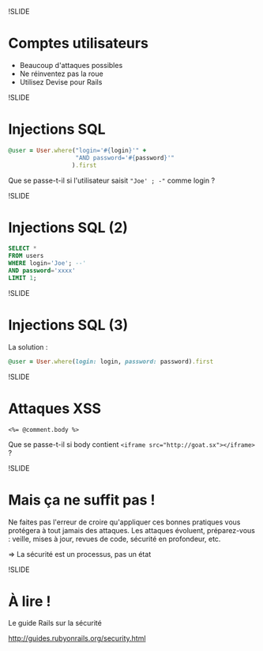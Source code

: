 !SLIDE
# Comptes utilisateurs #

* Beaucoup d'attaques possibles
* Ne réinventez pas la roue
* Utilisez Devise pour Rails

!SLIDE
# Injections SQL #

```ruby
@user = User.where("login='#{login}'" +
                   "AND password='#{password}'"
                  ).first
```

Que se passe-t-il si l'utilisateur saisit `"Joe' ; -"` comme login ?

!SLIDE
# Injections SQL (2) #

```sql
SELECT *
FROM users
WHERE login='Joe'; --'
AND password='xxxx'
LIMIT 1;
```

!SLIDE
# Injections SQL (3) #

La solution :

```ruby
@user = User.where(login: login, password: password).first
```

!SLIDE
# Attaques XSS #

```erb
<%= @comment.body %>
```

Que se passe-t-il si body contient `<iframe src="http://goat.sx"></iframe>` ?

!SLIDE
# Mais ça ne suffit pas ! #

Ne faites pas l'erreur de croire qu'appliquer ces bonnes pratiques vous
protégera à tout jamais des attaques. Les attaques évoluent, préparez-vous :
veille, mises à jour, revues de code, sécurité en profondeur, etc.

⇒ La sécurité est un processus, pas un état

!SLIDE
# À lire ! #

Le guide Rails sur la sécurité

http://guides.rubyonrails.org/security.html
